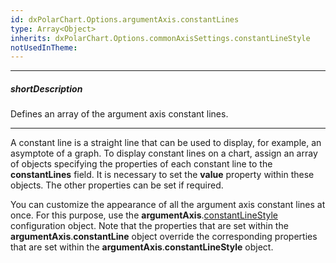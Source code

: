 ```yaml
---
id: dxPolarChart.Options.argumentAxis.constantLines
type: Array<Object>
inherits: dxPolarChart.Options.commonAxisSettings.constantLineStyle
notUsedInTheme: 
---
```

---
##### shortDescription
Defines an array of the argument axis constant lines.

---
A constant line is a straight line that can be used to display, for example, an asymptote of a graph. To display constant lines on a chart, assign an array of objects specifying the properties of each constant line to the **constantLines** field. It is necessary to set the **value** property within these objects. The other properties can be set if required.

You can customize the appearance of all the argument axis constant lines at once. For this purpose, use the **argumentAxis**.[constantLineStyle](/api-reference/10%20UI%20Components/dxPolarChart/1%20Configuration/commonAxisSettings/constantLineStyle '/Documentation/ApiReference/UI_Components/dxPolarChart/Configuration/argumentAxis/constantLineStyle/') configuration object. Note that the properties that are set within the **argumentAxis**.**constantLine** object override the corresponding properties that are set within the **argumentAxis**.**constantLineStyle** object.